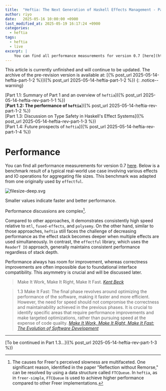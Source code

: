 ```yaml
---
title:  "Heftia: The Next Generation of Haskell Effects Management - Part 1.2"
author: riyo
date:   2025-05-16 10:00:00 +0900
last_modified_at: 2025-05-19 16:17:24 +0900
categories:
  - heftia
tags:
  - heftia
  - live
excerpt: |
    You can find all performance measurements for version 0.7 [here](https://github.com/sayo-hs/heftia/blob/v0.7.0.0/benchmark/performance.md).
---
```


This article is currently unfinished and will continue to be updated.
The archive of the pre-revision version is available at: [{% post_url 2025-05-14-heftia-part-1-2 %}]({% post_url 2025-05-14-heftia-part-1-2 %})
{: .notice--warning}

[Part 1.1: Summary of Part 1 and an overview of `heftia`]({% post_url 2025-05-14-heftia-rev-part-1-1 %})<br>
[**Part 1.2: The performance of `heftia`**]({% post_url 2025-05-14-heftia-rev-part-1-2  %})<br>
[Part 1.3: Discussion on Type Safety in Haskell's Effect Systems]({% post_url 2025-05-14-heftia-rev-part-1-3  %})<br>
[Part 1.4: Future prospects of `heftia`]({% post_url 2025-05-14-heftia-rev-part-1-4  %})


# Performance

You can find all performance measurements for version 0.7 [here](https://github.com/sayo-hs/heftia/blob/v0.7.0.0/benchmark/performance.md).
Below is a benchmark result of a typical real-world use case involving various effects and IO operations for aggregating file sizes. This benchmark was adapted from one originally used by `effectful`.

<img src="{{ '/assets/images/heftia-part-1/filesize-deep.svg' | relative_url }}" alt="filesize-deep.svg">

Smaller values indicate faster and better performance.

Performance discussions are complex[^5].

Compared to other approaches, it demonstrates consistently high speed relative to `mtl`, `fused-effects`, and `polysemy`.
On the other hand, similar to those approaches, `heftia` still faces the challenge of decreasing performance as the effect stack becomes deeper when multiple effects are used simultaneously.
In contrast, the `effectful` library, which uses the `ReaderT IO` approach, generally maintains consistent performance regardless of stack depth.

Performance always has room for improvement, whereas correctness improvements are often impossible due to foundational interface compatibility.
This asymmetry is crucial and will be discussed later.

> Make It Work, Make It Right, Make It Fast. <cite><a href="https://kentbeck.com/">Kent Beck</a></cite>

> 1.3 Make It Fast:
> The final phase revolves around optimizing the performance of the software, making it faster and more efficient. However, the need for speed should not compromise the correctness and maintainability achieved in the previous phases. It is crucial to identify specific areas that require performance improvements and make targeted optimizations, rather than pursuing speed at the expense of code quality. <cite><a href="https://medium.com/@ibk9493/make-it-work-make-it-right-make-it-fast-the-evolution-of-software-development-fbbc1eddd33e">Make It Work, Make It Right, Make It Fast: The Evolution of Software Development</a></cite>

---

[To be continued in Part 1.3...]({% post_url 2025-05-14-heftia-rev-part-1-3 %})

[^1]: [Hefty Algebras: Modular Elaboration of Higher-Order Algebraic Effects. Casper Bach Poulsen & Cas van der Rest, POPL 2023.](https://dl.acm.org/doi/10.1145/3571255)

[^2]: Here, “correctly” means that the computation results predicted by the underlying theory and those produced by the implementation must always match.

[^5]: The causes for Freer's perceived slowness are multifaceted. One significant reason, identified in the paper "Reflection without Remorse," can be resolved by using a data structure called `FTCQueue`. In `heftia`, as in `freer-simple`, `FTCQueue` is used to achieve higher performance compared to other Freer implementations.
